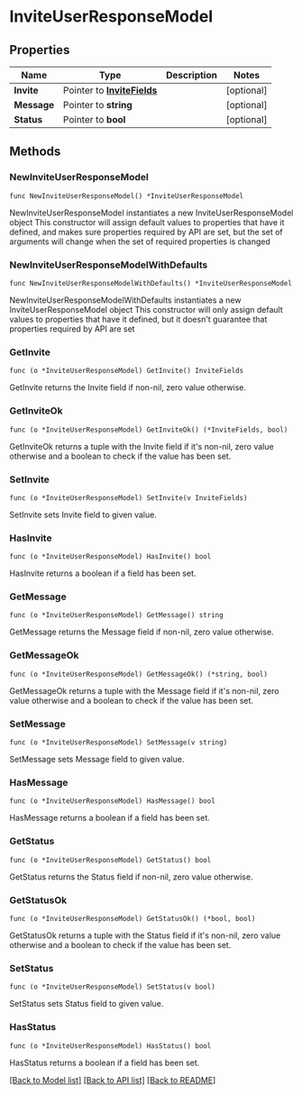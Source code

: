 # InviteUserResponseModel

## Properties

Name | Type | Description | Notes
------------ | ------------- | ------------- | -------------
**Invite** | Pointer to [**InviteFields**](InviteFields.md) |  | [optional] 
**Message** | Pointer to **string** |  | [optional] 
**Status** | Pointer to **bool** |  | [optional] 

## Methods

### NewInviteUserResponseModel

`func NewInviteUserResponseModel() *InviteUserResponseModel`

NewInviteUserResponseModel instantiates a new InviteUserResponseModel object
This constructor will assign default values to properties that have it defined,
and makes sure properties required by API are set, but the set of arguments
will change when the set of required properties is changed

### NewInviteUserResponseModelWithDefaults

`func NewInviteUserResponseModelWithDefaults() *InviteUserResponseModel`

NewInviteUserResponseModelWithDefaults instantiates a new InviteUserResponseModel object
This constructor will only assign default values to properties that have it defined,
but it doesn't guarantee that properties required by API are set

### GetInvite

`func (o *InviteUserResponseModel) GetInvite() InviteFields`

GetInvite returns the Invite field if non-nil, zero value otherwise.

### GetInviteOk

`func (o *InviteUserResponseModel) GetInviteOk() (*InviteFields, bool)`

GetInviteOk returns a tuple with the Invite field if it's non-nil, zero value otherwise
and a boolean to check if the value has been set.

### SetInvite

`func (o *InviteUserResponseModel) SetInvite(v InviteFields)`

SetInvite sets Invite field to given value.

### HasInvite

`func (o *InviteUserResponseModel) HasInvite() bool`

HasInvite returns a boolean if a field has been set.

### GetMessage

`func (o *InviteUserResponseModel) GetMessage() string`

GetMessage returns the Message field if non-nil, zero value otherwise.

### GetMessageOk

`func (o *InviteUserResponseModel) GetMessageOk() (*string, bool)`

GetMessageOk returns a tuple with the Message field if it's non-nil, zero value otherwise
and a boolean to check if the value has been set.

### SetMessage

`func (o *InviteUserResponseModel) SetMessage(v string)`

SetMessage sets Message field to given value.

### HasMessage

`func (o *InviteUserResponseModel) HasMessage() bool`

HasMessage returns a boolean if a field has been set.

### GetStatus

`func (o *InviteUserResponseModel) GetStatus() bool`

GetStatus returns the Status field if non-nil, zero value otherwise.

### GetStatusOk

`func (o *InviteUserResponseModel) GetStatusOk() (*bool, bool)`

GetStatusOk returns a tuple with the Status field if it's non-nil, zero value otherwise
and a boolean to check if the value has been set.

### SetStatus

`func (o *InviteUserResponseModel) SetStatus(v bool)`

SetStatus sets Status field to given value.

### HasStatus

`func (o *InviteUserResponseModel) HasStatus() bool`

HasStatus returns a boolean if a field has been set.


[[Back to Model list]](../README.md#documentation-for-models) [[Back to API list]](../README.md#documentation-for-api-endpoints) [[Back to README]](../README.md)


